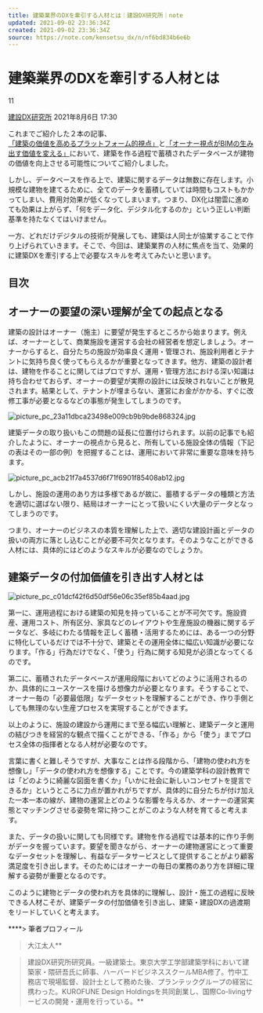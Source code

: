 ```yaml
---
title: 建築業界のDXを牽引する人材とは｜建設DX研究所｜note
updated: 2021-09-02 23:36:34Z
created: 2021-09-02 23:36:34Z
source: https://note.com/kensetsu_dx/n/nf6bd834b6e6b
---
```


#  建築業界のDXを牽引する人材とは

11

[建設DX研究所](https://note.com/kensetsu_dx)
 2021年8月6日 17:30

これまでご紹介した２本の記事、[「建築の価値を高めるプラットフォーム的視点」](https://note.com/kensetsu_dx/n/n1cbb6fbf4a06)と[「オーナー視点がBIMの生み出す価値を変える」](https://note.com/kensetsu_dx/n/ne1b181eaefa5)において、建築を作る過程で蓄積されたデータベースが建物の価値を向上させる可能性についてご紹介しました。

しかし、データベースを作る上で、建築に関するデータは無数に存在します。小規模な建物を建てるために、全てのデータを蓄積していては時間もコストもかかってしまい、費用対効果が低くなってしまいます。つまり、DX化は闇雲に進めても効果は上がらず、「何をデータ化、デジタル化するのか」という正しい判断基準を持たなくてはいけません。

一方、どれだけデジタルの技術が発展しても、建築は人同士が協業することで作り上げられていきます。そこで、今回は、建築業界の人材に焦点を当て、効果的に建築DXを牽引する上で必要なスキルを考えてみたいと思います。

## 目次

## オーナーの要望の深い理解が全ての起点となる

建築の設計はオーナー（施主）に要望が発生するところから始まります。例えば、オーナーとして、商業施設を運営する会社の経営者を想定しましょう。オーナーからすると、自分たちの施設が効率良く運用・管理され、施設利用者とテナントに気持ち良く使ってもらえるかが重要となってきます。他方、建築の設計者は、建物を作ることに関してはプロですが、運用・管理方法における深い知識は持ち合わせておらず、オーナーの要望が実際の設計には反映されないことが散見されます。結果として、テナントが埋まらない、運営にお金がかかる、すぐに改修工事が必要となるなどの事態が発生してしまうのです。

![picture_pc_23a11dbca23498e009cb9b9bde868324.jpg](../_resources/picture_pc_23a11dbca23498e009cb9b9bde868324.jpg)

建築データの取り扱いもこの問題の延長に位置付けられます。以前の記事でも紹介したように、オーナーの視点から見ると、所有している施設全体の情報（下記の表はその一部の例）を把握することは、運用において非常に重要な意味を持ちます。

![picture_pc_acb21f7a4537d6f71f6901f85408ab12.jpg](../_resources/picture_pc_acb21f7a4537d6f71f6901f85408ab12.jpg)

しかし、施設の運用のあり方は多様であるが故に、蓄積するデータの種類と方法を適切に選ばない限り、結局はオーナーにとって扱いにくい大量のデータとなってしまうのです。

つまり、オーナーのビジネスの本質を理解した上で、適切な建設計画とデータの扱いの両方に落とし込むことが必要不可欠となります。そのようなことができる人材には、具体的にはどのようなスキルが必要なのでしょうか。

## 建築データの付加価値を引き出す人材とは

![picture_pc_c01dcf42f6d50df56e06c35ef85b4aad.jpg](../_resources/picture_pc_c01dcf42f6d50df56e06c35ef85b4aad.jpg)

第一に、運用過程における建築の知見を持っていることが不可欠です。施設資産、運用コスト、所有区分、家具などのレイアウトや生産施設の機器に関するデータなど、多岐にわたる情報を正しく蓄積・活用するためには、ある一つの分野に特化しているだけでは不十分で、建築とその運用全体に幅広い知識が必要になります。「作る」行為だけでなく、「使う」行為に関する知見が必須となってくるのです。

第二に、蓄積されたデータベースが運用段階においてどのように活用されるのか、具体的にユースケースを描ける想像力が必要となります。そうすることで、オーナー毎の「必要最低限」なデータセットを理解することができ、作り手側としても無理のない生産プロセスを実現することができます。

以上のように、施設の建設から運用にまで至る幅広い理解と、建築データと運用の結びつきを経営的な観点で描くことができる、「作る」から「使う」までプロセス全体の指揮者となる人材が必要なのです。

言葉に書くと難しそうですが、大事なことは作る段階から、「建物の使われ方を想像し」「データの使われ方を想像する」ことです。今の建築学科の設計教育では「どのように綺麗な図面を書くか」「いかに社会に新しいコンセプトを提言できるか」というところに力点が置かれがちですが、具体的に自分たちが付け加えた一本一本の線が、建物の運営上どのような影響を与えるか、オーナーの運営実態とマッチングさせる姿勢を常に持つことがこのような人材を育てると考えます。

また、データの扱いに関しても同様です。建物を作る過程では基本的に作り手側がデータを握っています。要望を聞きながら、オーナーの建物運営にとって重要なデータセットを理解し、有益なデータサービスとして提供することがより顧客満足度を引き出します。そのためにはオーナーの毎日の業務のあり方を詳細に理解する姿勢が重要となるのです。

このように建物とデータの使われ方を具体的に理解し、設計・施工の過程に反映できる人材こそが、建築データの付加価値を引き出し、建築・建設DXの過渡期をリードしていくと考えます。

****> 筆者プロフィール
> 大江太人**

> 建設DX研究所研究員。一級建築士。東京大学工学部建築学科において建築家・隈研吾氏に師事、ハーバードビジネススクールMBA修了。竹中工務店で現場監督、設計士として務めた後、プランテックグループの経営に携わった。KUROFUNE Design Holdingsを共同創業し、国際Co-livingサービスの開発・運用を行っている。**